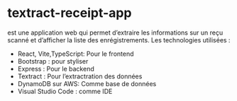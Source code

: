 # textract-receipt-app
est une application web qui permet d’extraire les informations sur un reçu scanné et d’afficher la liste des enrégistrements.
Les technologies utilisées :
  - React, Vite,TypeScript: Pour le frontend
  - Bootstrap : pour styliser
  - Express : Pour le backend
  - Textract : Pour l’extractration des données
  - DynamoDB sur AWS: Comme base de données
  - Visual Studio Code : comme IDE
